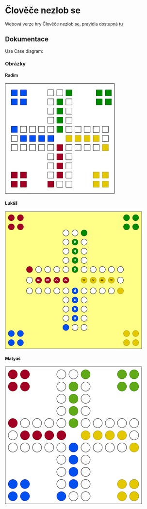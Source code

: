 # Člověče nezlob se
Webová verze hry Člověče nezlob se, pravidla dostupná [tu](https://www.spolecenske-stolni-hry.cz/navody-ke-spolecenskym-hram/clovece-nezlob-se.php)

## Dokumentace
Use Case diagram:
### Obrázky
#### Radim
![Obrázek-Radim](navrhy/navrh-Radim.png)
#### Lukáš
![Obrázek-Lukáš](navrhy/nacrtek-Lukas.png)
#### Matyáš
![Obrázek-Matyáš](navrhy/navrh-Kowal.png)